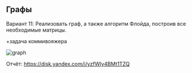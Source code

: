 ## Графы

Вариант 11: Реализовать граф,  а также алгоритм Флойда, построив все необходимые матрицы.

+задача коммивояжера

![graph](https://i.postimg.cc/kXFvZ6Y8/Unsaved-Image-1.jpg)

Отчёт: https://disk.yandex.com/i/yzfWIy4BMt1TZQ
